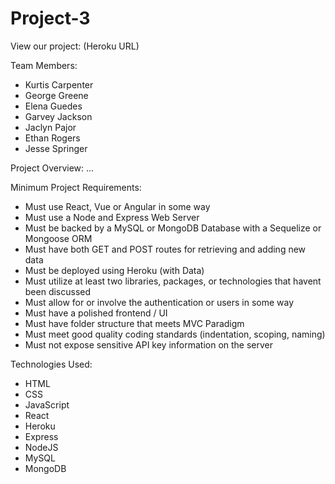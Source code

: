 # Project-3

View our project: (Heroku URL)

Team Members:
* Kurtis Carpenter
* George Greene
* Elena Guedes
* Garvey Jackson
* Jaclyn Pajor
* Ethan Rogers
* Jesse Springer


Project Overview:
...

Minimum Project Requirements:
- Must use React, Vue or Angular in some way
- Must use a Node and Express Web Server
- Must be backed by a MySQL or MongoDB Database with a Sequelize or Mongoose ORM
- Must have both GET and POST routes for retrieving and adding new data 
- Must be deployed using Heroku (with Data)
- Must utilize at least two libraries, packages, or technologies that havent been discussed
- Must allow for or involve the authentication or users in some way
- Must have a polished frontend / UI
- Must have folder structure that meets MVC Paradigm
- Must meet good quality coding standards (indentation, scoping, naming)
- Must not expose sensitive API key information on the server


Technologies Used:
- HTML
- CSS
- JavaScript
- React
- Heroku
- Express
- NodeJS
- MySQL
- MongoDB
